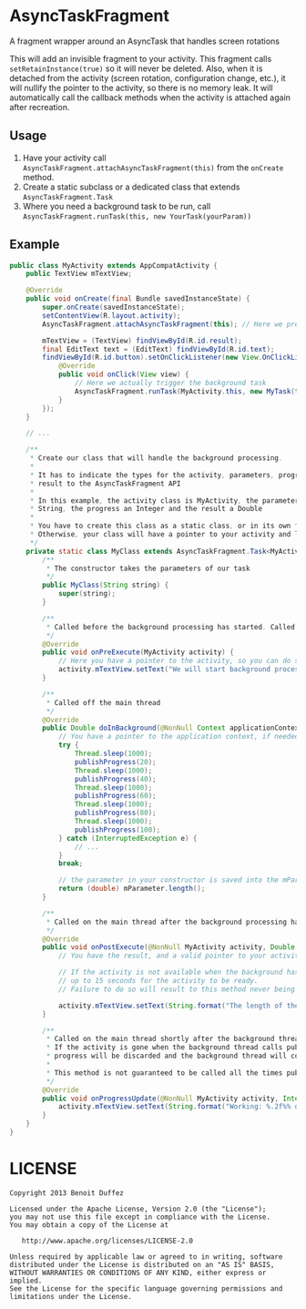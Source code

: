 AsyncTaskFragment
=================

A fragment wrapper around an AsyncTask that handles screen rotations

This will add an invisible fragment to your activity. This fragment calls `setRetainInstance(true)` so it will never be deleted. Also, when it is detached from the activity (screen rotation, configuration change, etc.), it will nullify the pointer to the activity, so there is no memory leak. It will automatically call the callback methods when the activity is attached again after recreation.

Usage
-----

1. Have your activity call `AsyncTaskFragment.attachAsyncTaskFragment(this)` from the `onCreate` method.
2. Create a static subclass or a dedicated class that extends `AsyncTaskFragment.Task`
3. Where you need a background task to be run, call `AsyncTaskFragment.runTask(this, new YourTask(yourParam))`

Example
-------

```java
public class MyActivity extends AppCompatActivity {
	public TextView mTextView;

	@Override
	public void onCreate(final Bundle savedInstanceState) {
		super.onCreate(savedInstanceState);
		setContentView(R.layout.activity);
		AsyncTaskFragment.attachAsyncTaskFragment(this); // Here we prepare the AsyncTaskFragment, but nothing happened yet

		mTextView = (TextView) findViewById(R.id.result);
		final EditText text = (EditText) findViewById(R.id.text);
		findViewById(R.id.button).setOnClickListener(new View.OnClickListener() {
			@Override
			public void onClick(View view) {
				// Here we actually trigger the background task
				AsyncTaskFragment.runTask(MyActivity.this, new MyTask(text.getText()));
			}
		});
	}

	// ...

	/**
	 * Create our class that will handle the background processing.
	 *
	 * It has to indicate the types for the activity, parameters, progress and
	 * result to the AsyncTaskFragment API
	 *
	 * In this example, the activity class is MyActivity, the parameters are a
	 * String, the progress an Integer and the result a Double
	 *
	 * You have to create this class as a static class, or in its own file.
	 * Otherwise, your class will have a pointer to your activity and leak it.
	 */
	private static class MyClass extends AsyncTaskFragment.Task<MyActivity, String, Integer, Double> {
		/**
		 * The constructor takes the parameters of our task
		 */
		public MyClass(String string) {
			super(string);
		}

		/**
		 * Called before the background processing has started. Called in the main thread
		 */
		@Override
		public void onPreExecute(MyActivity activity) {
			// Here you have a pointer to the activity, so you can do something with the views
			activity.mTextView.setText("We will start background processing shortly");
		}

		/**
		 * Called off the main thread
		 */
		@Override
		public Double doInBackground(@NonNull Context applicationContext) {
			// You have a pointer to the application context, if needed
			try {
				Thread.sleep(1000);
				publishProgress(20);
				Thread.sleep(1000);
				publishProgress(40);
				Thread.sleep(1000);
				publishProgress(60);
				Thread.sleep(1000);
				publishProgress(80);
				Thread.sleep(1000);
				publishProgress(100);
			} catch (InterruptedException e) {
				// ...
			}
			break;

			// the parameter in your constructor is saved into the mParameter field
			return (double) mParameter.length();
		}

		/**
		 * Called on the main thread after the background processing has finished
		 */
		@Override
		public void onPostExecute(@NonNull MyActivity activity, Double result) {
			// You have the result, and a valid pointer to your activity

			// If the activity is not available when the background has finished, it will wait for
			// up to 15 seconds for the activity to be ready.
			// Failure to do so will result to this method never being called

			activity.mTextView.setText(String.format("The length of the EditText is: %.1f chars", result));
		}

		/**
		 * Called on the main thread shortly after the background thread calls publishProgress
		 * If the activity is gone when the background thread calls publishProgress, the
		 * progress will be discarded and the background thread will continue to run.
		 *
		 * This method is not guaranteed to be called all the times publishProgress is called.
		 */
		@Override
		public void onProgressUpdate(@NonNull MyActivity activity, Integer progress) {
			activity.mTextView.setText(String.format("Working: %.2f%% done", progress));
		}
	}
}
```

LICENSE
=======

	Copyright 2013 Benoit Duffez
	
	Licensed under the Apache License, Version 2.0 (the "License");
	you may not use this file except in compliance with the License.
	You may obtain a copy of the License at
	
	   http://www.apache.org/licenses/LICENSE-2.0
	
	Unless required by applicable law or agreed to in writing, software
	distributed under the License is distributed on an "AS IS" BASIS,
	WITHOUT WARRANTIES OR CONDITIONS OF ANY KIND, either express or implied.
	See the License for the specific language governing permissions and
	limitations under the License.

